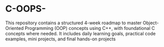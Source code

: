 # C-OOPS-
This repository contains a structured 4-week roadmap to master Object-Oriented Programming (OOP) concepts using C++, with foundational C concepts where needed. It includes daily learning goals, practical code examples, mini projects, and final hands-on projects
